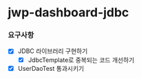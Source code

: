 # jwp-dashboard-jdbc

### 요구사항
- [x] JDBC 라이브러리 구현하기
  - [x] JdbcTemplate로 중복되는 코드 개선하기
- [x] UserDaoTest 통과시키기 